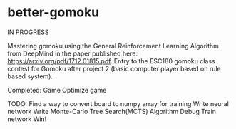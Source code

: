 # better-gomoku

IN PROGRESS

Mastering gomoku using the General Reinforcement Learning Algorithm from DeepMind in the paper published here: https://arxiv.org/pdf/1712.01815.pdf. Entry to the ESC180 gomoku class contest for Gomoku after project 2 (basic computer player based on rule based system).

Completed:
Game
Optimize game

TODO:
Find a way to convert board to numpy array for training
Write neural network
Write Monte-Carlo Tree Search(MCTS) Algorithm
Debug
Train network
Win!